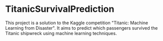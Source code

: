 # TitanicSurvivalPrediction
This project is a solution to the Kaggle competition "Titanic: Machine Learning from Disaster". It aims to predict which passengers survived the Titanic shipwreck using machine learning techniques.
